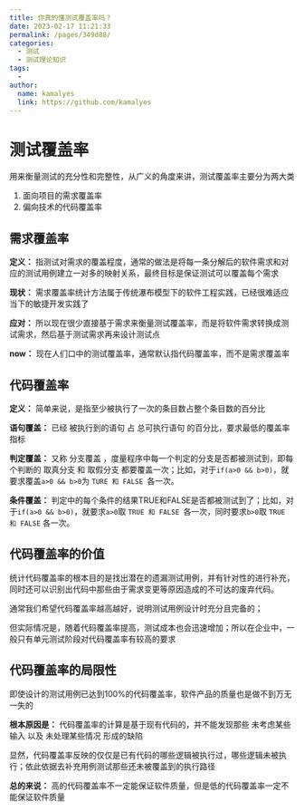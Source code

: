 ```yaml
---
title: 你真的懂测试覆盖率吗？
date: 2023-02-17 11:21:33
permalink: /pages/349d88/
categories:
  - 测试
  - 测试理论知识
tags:
  - 
author: 
  name: kamalyes
  link: https://github.com/kamalyes
---
```

测试覆盖率
=====

用来衡量测试的充分性和完整性，从广义的角度来讲，测试覆盖率主要分为两大类

1. 面向项目的需求覆盖率
2. 偏向技术的代码覆盖率

需求覆盖率
-----

**定义：** 指测试对需求的覆盖程度，通常的做法是将每一条分解后的软件需求和对应的测试用例建立一对多的映射关系，最终目标是保证测试可以覆盖每个需求

**现状：** 需求覆盖率统计方法属于传统瀑布模型下的软件工程实践，已经很难适应当下的敏捷开发实践了

**应对：** 所以现在很少直接基于需求来衡量测试覆盖率，而是将软件需求转换成测试需求，然后基于测试需求再来设计测试点

**now：** 现在人们口中的测试覆盖率，通常默认指代码覆盖率，而不是需求覆盖率

代码覆盖率
-----

**定义：** 简单来说，是指至少被执行了一次的条目数占整个条目数的百分比

**语句覆盖：** 已经 被执行到的语句 占 总可执行语句 的百分比，要求最低的覆盖率指标

**判定覆盖：** 又称 分支覆盖 ，度量程序中每一个判定的分支是否都被测试到，即每个判断的 取真分支 和 取假分支 都要覆盖一次；比如，对于`if(a>0 && b>0)`，就要求覆盖`a>0 && b>0`为 `TURE 和 FALSE `各一次。

**条件覆盖：** 判定中的每个条件的结果TRUE和FALSE是否都被测试到了；比如，对于`if(a>0 && b>0)`，就要求`a>0`取 `TRUE 和 FALSE `各一次，同时要求`b>0`取 `TRUE 和 FALSE` 各一次。

代码覆盖率的价值
--------

统计代码覆盖率的根本目的是找出潜在的遗漏测试用例，并有针对性的进行补充，同时还可以识别出代码中那些由于需求变更等原因造成的不可达的废弃代码。

通常我们希望代码覆盖率越高越好，说明测试用例设计时充分且完备的；

但实际情况是，随着代码覆盖率提高，测试成本也会迅速增加；所以在企业中，一般只有单元测试阶段对代码覆盖率有较高的要求

代码覆盖率的局限性
---------

即使设计的测试用例已达到100%的代码覆盖率，软件产品的质量也是做不到万无一失的

**根本原因是：** 代码覆盖率的计算是基于现有代码的，并不能发现那些 未考虑某些输入 以及 未处理某些情况 形成的缺陷

显然，代码覆盖率反映的仅仅是已有代码的哪些逻辑被执行过，哪些逻辑未被执行；依此依据去补充用例测试那些还未被覆盖到的执行路径

**总的来说：** 高的代码覆盖率不一定能保证软件质量，但是低的代码覆盖率一定不能保证软件质量
